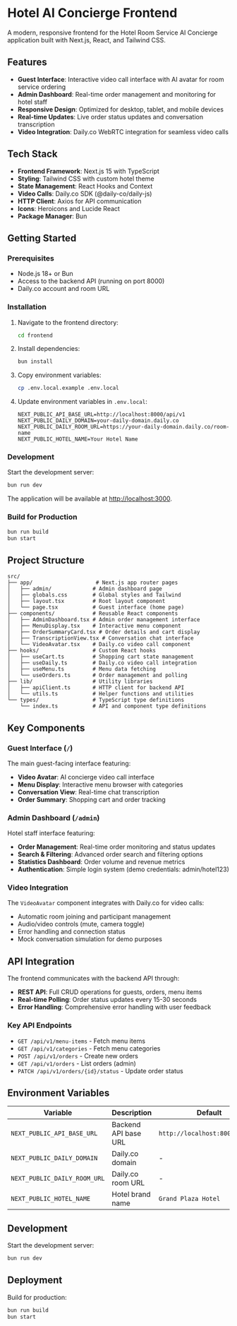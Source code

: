 # Hotel AI Concierge Frontend

A modern, responsive frontend for the Hotel Room Service AI Concierge application built with Next.js, React, and Tailwind CSS.

## Features

- **Guest Interface**: Interactive video call interface with AI avatar for room service ordering
- **Admin Dashboard**: Real-time order management and monitoring for hotel staff
- **Responsive Design**: Optimized for desktop, tablet, and mobile devices
- **Real-time Updates**: Live order status updates and conversation transcription
- **Video Integration**: Daily.co WebRTC integration for seamless video calls

## Tech Stack

- **Frontend Framework**: Next.js 15 with TypeScript
- **Styling**: Tailwind CSS with custom hotel theme
- **State Management**: React Hooks and Context
- **Video Calls**: Daily.co SDK (@daily-co/daily-js)
- **HTTP Client**: Axios for API communication
- **Icons**: Heroicons and Lucide React
- **Package Manager**: Bun

## Getting Started

### Prerequisites

- Node.js 18+ or Bun
- Access to the backend API (running on port 8000)
- Daily.co account and room URL

### Installation

1. Navigate to the frontend directory:
   ```bash
   cd frontend
   ```

2. Install dependencies:
   ```bash
   bun install
   ```

3. Copy environment variables:
   ```bash
   cp .env.local.example .env.local
   ```

4. Update environment variables in `.env.local`:
   ```env
   NEXT_PUBLIC_API_BASE_URL=http://localhost:8000/api/v1
   NEXT_PUBLIC_DAILY_DOMAIN=your-daily-domain.daily.co
   NEXT_PUBLIC_DAILY_ROOM_URL=https://your-daily-domain.daily.co/room-name
   NEXT_PUBLIC_HOTEL_NAME=Your Hotel Name
   ```

### Development

Start the development server:
```bash
bun run dev
```

The application will be available at [http://localhost:3000](http://localhost:3000).

### Build for Production

```bash
bun run build
bun start
```

## Project Structure

```
src/
├── app/                    # Next.js app router pages
│   ├── admin/             # Admin dashboard page
│   ├── globals.css        # Global styles and Tailwind
│   ├── layout.tsx         # Root layout component
│   └── page.tsx           # Guest interface (home page)
├── components/            # Reusable React components
│   ├── AdminDashboard.tsx # Admin order management interface
│   ├── MenuDisplay.tsx    # Interactive menu component
│   ├── OrderSummaryCard.tsx # Order details and cart display
│   ├── TranscriptionView.tsx # Conversation chat interface
│   └── VideoAvatar.tsx    # Daily.co video call component
├── hooks/                 # Custom React hooks
│   ├── useCart.ts         # Shopping cart state management
│   ├── useDaily.ts        # Daily.co video call integration
│   ├── useMenu.ts         # Menu data fetching
│   └── useOrders.ts       # Order management and polling
├── lib/                   # Utility libraries
│   ├── apiClient.ts       # HTTP client for backend API
│   └── utils.ts           # Helper functions and utilities
└── types/                 # TypeScript type definitions
    └── index.ts           # API and component type definitions
```

## Key Components

### Guest Interface (`/`)

The main guest-facing interface featuring:
- **Video Avatar**: AI concierge video call interface
- **Menu Display**: Interactive menu browser with categories
- **Conversation View**: Real-time chat transcription
- **Order Summary**: Shopping cart and order tracking

### Admin Dashboard (`/admin`)

Hotel staff interface featuring:
- **Order Management**: Real-time order monitoring and status updates
- **Search & Filtering**: Advanced order search and filtering options
- **Statistics Dashboard**: Order volume and revenue metrics
- **Authentication**: Simple login system (demo credentials: admin/hotel123)

### Video Integration

The `VideoAvatar` component integrates with Daily.co for video calls:
- Automatic room joining and participant management
- Audio/video controls (mute, camera toggle)
- Error handling and connection status
- Mock conversation simulation for demo purposes

## API Integration

The frontend communicates with the backend API through:
- **REST API**: Full CRUD operations for guests, orders, menu items
- **Real-time Polling**: Order status updates every 15-30 seconds
- **Error Handling**: Comprehensive error handling with user feedback

### Key API Endpoints

- `GET /api/v1/menu-items` - Fetch menu items
- `GET /api/v1/categories` - Fetch menu categories
- `POST /api/v1/orders` - Create new orders
- `GET /api/v1/orders` - List orders (admin)
- `PATCH /api/v1/orders/{id}/status` - Update order status

## Environment Variables

| Variable | Description | Default |
|----------|-------------|---------|
| `NEXT_PUBLIC_API_BASE_URL` | Backend API base URL | `http://localhost:8000/api/v1` |
| `NEXT_PUBLIC_DAILY_DOMAIN` | Daily.co domain | - |
| `NEXT_PUBLIC_DAILY_ROOM_URL` | Daily.co room URL | - |
| `NEXT_PUBLIC_HOTEL_NAME` | Hotel brand name | `Grand Plaza Hotel` |

## Development

Start the development server:
```bash
bun run dev
```

## Deployment

Build for production:
```bash
bun run build
bun start
```
